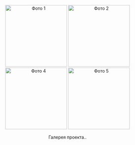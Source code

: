 <div align="center">
  <img src="[images/1.jpg](https://github.com/Qreuff/qweqwe_video/blob/master/1.jpg)" alt="Фото 1" width="200">
  <img src="images/2.jpg" alt="Фото 2" width="200">
  <br>
  <img src="images/4.jpg" alt="Фото 4" width="200">
  <img src="images/5.jpg" alt="Фото 5" width="200">
  <p>Галерея проекта..</p>
</div>

